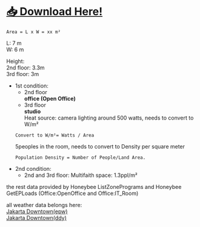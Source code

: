 # [📥 Download Here!](https://github.com/Fazzafr/Building-Simulation/raw/master/Examples/3floor-smallbldg/3floor-smallbldg.zip)
```
Area = L x W = xx m²
```

L: 7 m  
W: 6 m

Height:  
2nd floor: 3.3m  
3rd floor: 3m

* 1st condition:  
  - 2nd floor  
  **office (Open Office)**
  - 3rd floor   
  **studio**  
  Heat source: camera lighting around 500 watts, needs to convert to W/m²
  ```
  Convert to W/m²= Watts / Area
  ```  
  5peoples in the room, needs to convert to Density per square meter   
  ```
  Population Density = Number of People/Land Area.
  ```
* 2nd condition:  
  - 2nd and 3rd floor: Multifaith space: 1.3ppl/m²
  
the rest data provided by Honeybee ListZonePrograms and Honeybee GetEPLoads (Office:OpenOffice and Office:IT_Room)

all weather data belongs here:  
[Jakarta Downtown(epw)](https://github.com/Fazzafr/Building-Simulation/blob/master/Weather-Data/epw/Jakarta_Downtown.epw)  
[Jakarta Downtown(ddy)](https://github.com/Fazzafr/Building-Simulation/blob/master/Weather-Data/ddy/Jakarta_Downtown.ddy)
